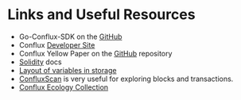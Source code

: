 Links and Useful Resources
==========================
-   Go-Conflux-SDK on the [GitHub](https://github.com/Conflux-Chain/go-conflux-sdk)
-   Conflux [Developer Site](https://developer.confluxnetwork.org/)
-   Conflux Yellow Paper on the [GitHub](https://github.com/Conflux-Chain/conflux-protocol) repository
-   [Solidity](http://solidity.readthedocs.io/en/develop/) docs
-   [Layout of variables in storage](https://solidity.readthedocs.io/en/v0.7.1/internals/layout_in_storage.html)
-   [ConfluxScan](https://confluxscan.io/) is very useful for exploring blocks and transactions.
-   [Conflux Ecology Collection](https://123cfx.com/)

